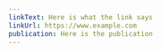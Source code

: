 ```yaml
---
linkText: Here is what the link says
linkUrl: https://www.example.com
publication: Here is the publication
---
```

